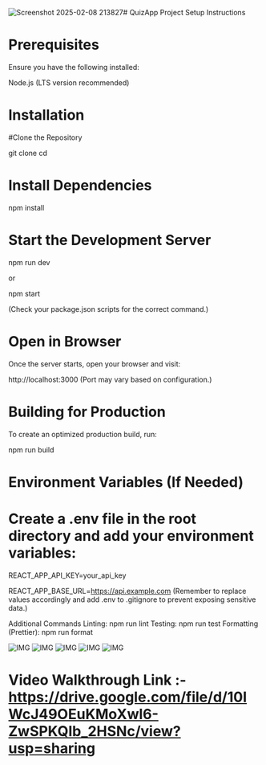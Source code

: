 ![Screenshot 2025-02-08 213827](https://github.com/user-attachments/assets/881c4f0e-6d35-4bbc-8a54-93f499e71707)# QuizApp Project Setup Instructions

# Prerequisites
Ensure you have the following installed:

Node.js (LTS version recommended) 

# Installation
#Clone the Repository

git clone <your-repo-url>
cd <your-project-folder>


# Install Dependencies

npm install


# Start the Development Server

npm run dev

or

npm start

(Check your package.json scripts for the correct command.)

# Open in Browser
Once the server starts, open your browser and visit:

http://localhost:3000
(Port may vary based on configuration.)

# Building for Production
To create an optimized production build, run:

npm run build


# Environment Variables (If Needed)

# Create a .env file in the root directory and add your environment variables:


REACT_APP_API_KEY=your_api_key

REACT_APP_BASE_URL=https://api.example.com
(Remember to replace values accordingly and add .env to .gitignore to prevent exposing sensitive data.)

Additional Commands
Linting: npm run lint
Testing: npm run test
Formatting (Prettier): npm run format


![IMG](https://github.com/user-attachments/assets/3153f53f-e703-4815-b8ad-56835b9fec20)
![IMG](https://github.com/user-attachments/assets/44ce8268-511e-408a-bb1b-44738439246e)
![IMG](https://github.com/user-attachments/assets/68f4ba07-84ac-4550-b91b-12238f32d079)
![IMG](https://github.com/user-attachments/assets/c2f67c86-98ff-4fef-a2db-a97ac0d1686d)
![IMG](https://github.com/user-attachments/assets/e3eb1f8c-83b8-4910-875d-c89903e1a8a7)

# Video Walkthrough Link :- https://drive.google.com/file/d/10IWcJ49OEuKMoXwl6-ZwSPKQIb_2HSNc/view?usp=sharing
